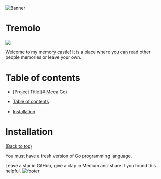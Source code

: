 ![Banner](https://ibb.co/DQsRZnq.png)
# Tremolo
![](https://i.imgur.com/Mq1I50c.jpg)

Welcome to my memory castle! It is a place where you can read other people memories or leave your own.











# Table of contents





- [Project Title](# Meca Go)

- [Table of contents](#table-of-contents)
- [Installation](#installation)


# Installation
[(Back to top)](#table-of-contents)

You must have a fresh version of Go programming language.







  Leave a star in GitHub, give a clap in Medium and share if you found this helpful.
![footer](https://i.imgur.com/l38Sz35.gif)





